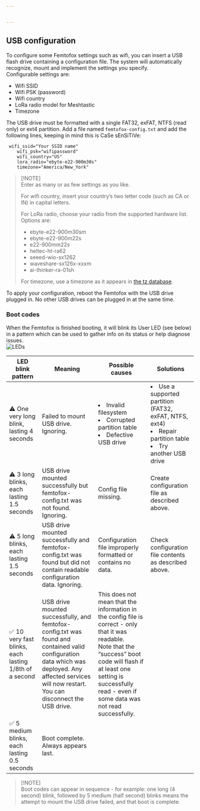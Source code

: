 ```yaml
---


---
```


<h2 id="usb-configuration">USB configuration</h2>
<p>To configure some Femtofox settings such as wifi, you can insert a USB flash drive containing a configuration file. The system will automatically recognize, mount and implement the settings you specify.<br>
Configurable settings are:</p>
<ul>
<li>Wifi SSID</li>
<li>Wifi PSK (password)</li>
<li>Wifi country</li>
<li>LoRa radio model for Meshtastic</li>
<li>Timezone</li>
</ul>
<p>The USB drive must be formatted with a single FAT32, exFAT, NTFS (read only) or ext4 partition. Add a file named <code>femtofox-config.txt</code> and add the following lines, keeping in mind this is CaSe sEnSiTiVe:</p>
<pre><code>	wifi_ssid="Your SSID name"
	wifi_psk="wifipassword"
	wifi_country="US"
	lora_radio="ebyte-e22-900m30s"
	timezone="America/New_York"
</code></pre>
<blockquote>
<p>[!NOTE]<br>
Enter as many or as few settings as you like.</p>
<p>For wifi country, insert your country’s two letter code (such as CA or IN) in capital letters.</p>
<p>For LoRa radio, choose your radio from the supported hardware list.<br>
Options are:</p>
<ul>
<li>ebyte-e22-900m30sm</li>
<li>ebyte-e22-900m22s</li>
<li>e22-900mm22s</li>
<li>heltec-ht-ra62</li>
<li>seeed-wio-sx1262</li>
<li>waveshare-sx126x-xxxm</li>
<li>ai-thinker-ra-01sh</li>
</ul>
<p>For timezone, use a timezone as it appears in <a href="https://en.wikipedia.org/wiki/List_of_tz_database_time_zones">the tz database</a>.</p>
</blockquote>
<p>To apply your configuration, reboot the Femtofox with the USB drive plugged in. No other USB drives can be plugged in at the same time.</p>
<h3 id="boot-codes">Boot codes</h3>
<p>When the Femtofox is finished booting, it will blink its User LED (see below) in a pattern which can be used to gather info on its status or help diagnose issues.<br>
<img src="https://github.com/noon92/femtofox/blob/main/leds.png" alt="LEDs"></p>

<table>
<thead>
<tr>
<th>LED blink pattern</th>
<th>Meaning</th>
<th>Possible causes</th>
<th>Solutions</th>
</tr>
</thead>
<tbody>
<tr>
<td>⚠️ One very long blink, lasting 4 seconds</td>
<td>Failed to mount USB drive. Ignoring.</td>
<td><li>Invalid filesystem</li><li>Corrupted partition table</li><li>Defective USB drive</li></td>
<td><li>Use a supported partition (FAT32, exFAT, NTFS, ext4)</li><li>Repair partition table</li><li>Try another USB drive</li></td>
</tr>
<tr>
<td>⚠️ 3 long blinks, each lasting 1.5 seconds</td>
<td>USB drive mounted successfully but femtofox-config.txt was not found. Ignoring.</td>
<td>Config file missing.</td>
<td>Create configuration file as described above.</td>
</tr>
<tr>
<td>⚠️ 5 long blinks, each lasting 1.5 seconds</td>
<td>USB drive mounted successfully and femtofox-config.txt was found but did not contain readable configuration data. Ignoring.</td>
<td>Configuration file improperly formatted or contains no data.</td>
<td>Check configuration file contents as described above.</td>
</tr>
<tr>
<td>✅ 10 very fast blinks, each lasting 1/8th of a second</td>
<td>USB drive mounted successfully, and femtofox-config.txt was found and contained valid configuration data which was deployed. Any affected services will now restart. You can disconnect the USB drive.</td>
<td>This does not mean that the information in the config file is correct - only that it was readable.<br>Note that the “success” boot code will flash if at least one setting is successfully read - even if some data was not read successfully.</td>
<td></td>
</tr>
<tr>
<td>✅ 5 medium blinks, each lasting 0.5 seconds</td>
<td>Boot complete. Always appears last.</td>
<td></td>
<td></td>
</tr>
</tbody>
</table><blockquote>
<p>[!NOTE]<br>
Boot codes can appear in sequence - for example: one long (4 second) blink, followed by 5 medium (half second) blinks means the attempt to mount the USB drive failed, and that boot is complete.</p>
</blockquote>

